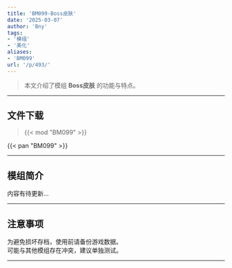 ```yaml
---
title: 'BM099-Boss皮肤'
date: '2025-03-07'
author: 'Bny'
tags:
- '模组'
- '美化'
aliases:
- 'BM099'
url: '/p/493/'
---
```


> 本文介绍了模组 **Boss皮肤** 的功能与特点。

---

## 文件下载  

> {{< mod "BM099" >}}  

{{< pan "BM099" >}}  

---

## 模组简介

>  
内容有待更新...  

---

## 注意事项

>  
为避免损坏存档，使用前请备份游戏数据。  
可能与其他模组存在冲突，建议单独测试。  

---

